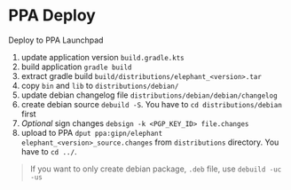 # PPA Deploy

Deploy to PPA Launchpad

1. update application version `build.gradle.kts`
2. build application `gradle build`
3. extract gradle build `build/distributions/elephant_<version>.tar`
4. copy `bin` and `lib` to `distributions/debian/`
5. update debian changelog file `distributions/debian/debian/changelog`
6. create debian source `debuild -S`. You have to `cd distributions/debian` first
7. *Optional* sign changes `debsign -k <PGP_KEY_ID> file.changes`
8. upload to PPA `dput ppa:gipn/elephant elephant_<version>_source.changes` from `distributions` directory. You have to `cd ../`.

> If you want to only create debian package, `.deb` file, use `debuild -uc -us`